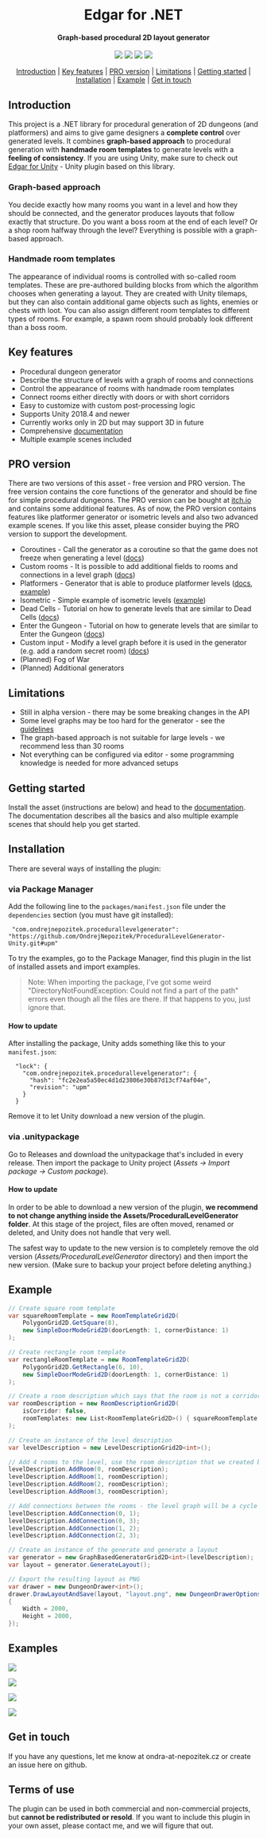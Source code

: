 <h1 align="center">
  <br>
  Edgar for .NET
  <br>
</h1>

<h4 align="center">Graph-based procedural 2D layout generator</h4>

<p align="center">
  <a href="https://ondrejnepozitek.github.io/Edgar-DotNet/docs/introduction/"><img src="https://img.shields.io/badge/online-docs-important" /></a>
  <a href="https://github.com/OndrejNepozitek/Edgar-Unity/workflows/Build/badge.svg"><img src="https://github.com/OndrejNepozitek/Edgar-Unity/workflows/Build/badge.svg" /></a>
  <a href="https://www.nuget.org/packages/Edgar-DotNet"><img src="https://img.shields.io/nuget/vpre/Edgar-DotNet" /></a>
  <a href="https://github.com/OndrejNepozitek/Edgar-Unity"><img src="https://img.shields.io/badge/see also-Unity%20plugin-important" /></a>
</p>

<p align="center">
  <a href="#introduction">Introduction</a> |
  <a href="#key-features">Key features</a> |
  <a href="#pro-version">PRO version</a> |
  <a href="#limitations">Limitations</a> |
  <a href="#getting-started">Getting started</a> |
  <a href="#installation">Installation</a> |
  <a href="#workflow">Example</a> |
  <a href="#get-in-touch">Get in touch</a>
</p>

<!--
<p align="center">
  <a href="https://ondrejnepozitek.github.io/Edgar-Unity/">Website</a> |
  <a href="https://ondrejnepozitek.github.io/Edgar-Unity/docs/introduction/">Documentation</a> |
  <a href="https://github.com/OndrejNepozitek/Edgar-Unity/releases">Releases</a> |
  <a href="https://ondrejnepozitek.itch.io/edgar-pro">PRO version on itch.io</a> |
</p>
-->

<!--
<p align="center">
  Need info? Check the <a href="https://ondrejnepozitek.github.io/Edgar-Unity/docs/introduction/">docs</a> or <a href="https://ondrejnepozitek.github.io/Edgar-Unity/">website</a> |
  Or <a href="https://github.com/OndrejNepozitek/Edgar-Unity/issues/new">create an issue</a>
</p>
-->
                                                   
## Introduction

This project is a .NET library for procedural generation of 2D dungeons (and platformers) and aims to give game designers a **complete control** over generated levels. It combines **graph-based approach** to procedural generation with **handmade room templates** to generate levels with a **feeling of consistency**. If you are using Unity, make sure to check out [Edgar for Unity](https://github.com/OndrejNepozitek/Edgar-Unity) - Unity plugin based on this library.

### Graph-based approach

You decide exactly how many rooms you want in a level and how they should be connected, and the generator produces layouts that follow exactly that structure. Do you want a boss room at the end of each level? Or a shop room halfway through the level? Everything is possible with a graph-based approach.

### Handmade room templates

The appearance of individual rooms is controlled with so-called room templates. These are pre-authored building blocks from which the algorithm chooses when generating a layout. They are created with Unity tilemaps, but they can also contain additional game objects such as lights, enemies or chests with loot. You can also assign different room templates to different types of rooms. For example, a spawn room should probably look different than a boss room.

## Key features

- Procedural dungeon generator
- Describe the structure of levels with a graph of rooms and connections 
- Control the appearance of rooms with handmade room templates 
- Connect rooms either directly with doors or with short corridors
- Easy to customize with custom post-processing logic
- Supports Unity 2018.4 and newer
- Currently works only in 2D but may support 3D in future
- Comprehensive [documentation](https://ondrejnepozitek.github.io/Edgar-Unity/docs/introduction/)
- Multiple example scenes included

## PRO version

There are two versions of this asset - free version and PRO version. The free version contains the core functions of the generator and should be fine for simple procedural dungeons. The PRO version can be bought at [itch.io](https://ondrejnepozitek.itch.io/edgar-pro) and contains some additional features. As of now, the PRO version contains features like platformer generator or isometric levels and also two advanced example scenes. If you like this asset, please consider buying the PRO version to support the development.

- Coroutines - Call the generator as a coroutine so that the game does not freeze when generating a level ([docs](https://ondrejnepozitek.github.io/Edgar-Unity/docs/generators/dungeon-generator#pro-with-coroutines))
- Custom rooms - It is possible to add additional fields to rooms and connections in a level graph ([docs](https://ondrejnepozitek.github.io/Edgar-Unity/docs/basics/level-graphs#pro-custom-rooms-and-connections))      
- Platformers - Generator that is able to produce platformer levels ([docs](https://ondrejnepozitek.github.io/Edgar-Unity/docs/generators/platformer-generator), [example](https://ondrejnepozitek.github.io/Edgar-Unity/docs/examples/platformer-1))
- Isometric - Simple example of isometric levels ([example](https://ondrejnepozitek.github.io/Edgar-Unity/docs/examples/isometric-1))
- Dead Cells - Tutorial on how to generate levels that are similar to Dead Cells ([docs](https://ondrejnepozitek.github.io/Edgar-Unity/docs/examples/dead-cells))
- Enter the Gungeon - Tutorial on how to generate levels that are similar to Enter the Gungeon ([docs](https://ondrejnepozitek.github.io/Edgar-Unity/docs/examples/enter-the-gungeon/))
- Custom input - Modify a level graph before it is used in the generator (e.g. add a random secret room) ([docs](https://ondrejnepozitek.github.io/Edgar-Unity/docs/generators/custom-input))
- (Planned) Fog of War
- (Planned) Additional generators

## Limitations

- Still in alpha version - there may be some breaking changes in the API
- Some level graphs may be too hard for the generator - see the [guidelines](https://ondrejnepozitek.github.io/Edgar-Unity/docs/basics/performance-tips)
- The graph-based approach is not suitable for large levels - we recommend less than 30 rooms
- Not everything can be configured via editor - some programming knowledge is needed for more advanced setups
                      
## Getting started

Install the asset (instructions are below) and head to the [documentation](https://ondrejnepozitek.github.io/Edgar-Unity/docs/introduction). The documentation describes all the basics and also multiple example scenes that should help you get started. 
                      
## Installation

There are several ways of installing the plugin:

### via Package Manager
Add the following line to the `packages/manifest.json` file under the `dependencies` section (you must have git installed):
```
 "com.ondrejnepozitek.procedurallevelgenerator": "https://github.com/OndrejNepozitek/ProceduralLevelGenerator-Unity.git#upm"
```
To try the examples, go to the Package Manager, find this plugin in the list of installed assets and import examples.

> Note: When importing the package, I've got some weird "DirectoryNotFoundException: Could not find a part of the path" errors even though all the files are there. If that happens to you, just ignore that.

#### How to update
After installing the package, Unity adds something like this to your `manifest.json`:

```
  "lock": {
    "com.ondrejnepozitek.procedurallevelgenerator": {
      "hash": "fc2e2ea5a50ec4d1d23806e30b87d13cf74af04e",
      "revision": "upm"
    }
  }
```

Remove it to let Unity download a new version of the plugin.

### via .unitypackage

Go to Releases and download the unitypackage that's included in every release. Then import the package to Unity project (*Assets -> Import package -> Custom package*).

#### How to update
In order to be able to download a new version of the plugin, **we recommend to not change anything inside the Assets/ProceduralLevelGenerator folder**. At this stage of the project, files are often moved, renamed or deleted, and Unity does not handle that very well.

The safest way to update to the new version is to completely remove the old version (*Assets/ProceduralLevelGenerator* directory) and then import the new version. (Make sure to backup your project before deleting anything.)                                                         
                                                             
## Example

```csharp
// Create square room template
var squareRoomTemplate = new RoomTemplateGrid2D(
    PolygonGrid2D.GetSquare(8),
    new SimpleDoorModeGrid2D(doorLength: 1, cornerDistance: 1)
);

// Create rectangle room template
var rectangleRoomTemplate = new RoomTemplateGrid2D(
    PolygonGrid2D.GetRectangle(6, 10),
    new SimpleDoorModeGrid2D(doorLength: 1, cornerDistance: 1)
);

// Create a room description which says that the room is not a corridor and that it can use the two room templates
var roomDescription = new RoomDescriptionGrid2D(
    isCorridor: false,
    roomTemplates: new List<RoomTemplateGrid2D>() { squareRoomTemplate, rectangleRoomTemplate }
);

// Create an instance of the level description
var levelDescription = new LevelDescriptionGrid2D<int>();

// Add 4 rooms to the level, use the room description that we created beforehand
levelDescription.AddRoom(0, roomDescription);
levelDescription.AddRoom(1, roomDescription);
levelDescription.AddRoom(2, roomDescription);
levelDescription.AddRoom(3, roomDescription);

// Add connections between the rooms - the level graph will be a cycle with 4 vertices
levelDescription.AddConnection(0, 1);
levelDescription.AddConnection(0, 3);
levelDescription.AddConnection(1, 2);
levelDescription.AddConnection(2, 3);

// Create an instance of the generate and generate a layout
var generator = new GraphBasedGeneratorGrid2D<int>(levelDescription);
var layout = generator.GenerateLayout();

// Export the resulting layout as PNG
var drawer = new DungeonDrawer<int>();
drawer.DrawLayoutAndSave(layout, "layout.png", new DungeonDrawerOptions()
{
    Width = 2000,
    Height = 2000,
});
```

## Examples

![](https://ondrejnepozitek.github.io/Edgar-Unity/img/original/example1_result1.png)

![](https://ondrejnepozitek.github.io/Edgar-Unity/img/original/example1_result_reallife1.png)

![](https://ondrejnepozitek.github.io/Edgar-Unity/img/original/example2_result1.png)

![](https://ondrejnepozitek.github.io/Edgar-Unity/img/original/example2_result_reallife1.png)

## Get in touch

If you have any questions, let me know at ondra-at-nepozitek.cz or create an issue here on github.

## Terms of use

The plugin can be used in both commercial and non-commercial projects, but **cannot be redistributed or resold**. If you want to include this plugin in your own asset, please contact me, and we will figure that out.


